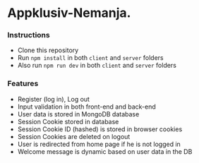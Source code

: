 # Appklusiv-Nemanja.

### Instructions

- Clone this repository
- Run `npm install` in both `client` and `server` folders
- Also run `npm run dev` in both `client` and `server` folders

### Features

- Register (log in), Log out
- Input validation in both front-end and back-end
- User data is stored in MongoDB database
- Session Cookie stored in database
- Session Cookie ID (hashed) is stored in browser cookies 
- Session Cookies are deleted on logout
- User is redirected from home page if he is not logged in
- Welcome message is dynamic based on user data in the DB

